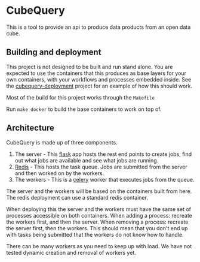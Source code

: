 # CubeQuery

This is a tool to provide an api to produce data products from an open data cube. 

## Building and deployment

This project is not designed to be built and run stand alone. You are expected to use the containers
that this produces as base layers for your own containers, with your workflows and processes embedded
inside. See the [cubequery-deployment](https://github.com/SatelliteApplicationsCatapult/cubequery-deployment)  project
for an example of how this should work.

Most of the build for this project works through the `Makefile` 

Run `make docker` to build the base containers to work on top of.

## Architecture
 
 CubeQuery is made up of three components. 
 
 1) The server - This [flask](https://flask.palletsprojects.com/en/1.1.x/) app hosts the rest end points to create jobs, 
 find out what jobs are available and see what jobs are running.
 1) [Redis](https://redis.io/) - This hosts the task queue. Jobs are submitted from the server and then worked on by the 
 workers.
 1) The workers - This is a [celery](http://www.celeryproject.org/) worker that executes jobs from the queue.
 
 The server and the workers will be based on the containers built from here. The redis deployment can use a standard
 redis container.
 
 When deploying this the server and the workers must have the same set of processes accessible on both containers. 
 When adding a process: recreate the workers first, and then the server.
 When removing a process: recreate the server first, then the workers. 
 This should mean that you don't end up with tasks being submitted that the workers do not know how to handle.
 
 There can be many workers as you need to keep up with load. We have not tested dynamic creation and removal of workers
 yet.
 